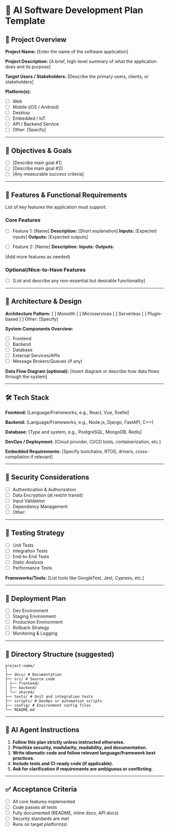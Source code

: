 # 🧠 AI Software Development Plan Template

## 📌 Project Overview

**Project Name:**
[Enter the name of the software application]

**Project Description:**
[A brief, high-level summary of what the application does and its purpose]

**Target Users / Stakeholders:**
[Describe the primary users, clients, or stakeholders]

**Platform(s):**
- [ ] Web
- [ ] Mobile (iOS / Android)
- [ ] Desktop
- [ ] Embedded / IoT
- [ ] API / Backend Service
- [ ] Other: [Specify]

---

## 🎯 Objectives & Goals

- [ ] [Describe main goal #1]
- [ ] [Describe main goal #2]
- [ ] [Any measurable success criteria]

---

## 🧩 Features & Functional Requirements

List of key features the application must support.

### Core Features

- [ ] Feature 1: [Name]
  **Description:** [Short explanation]
  **Inputs:** [Expected inputs]
  **Outputs:** [Expected outputs]

- [ ] Feature 2: [Name]
  **Description:**
  **Inputs:**
  **Outputs:**

(Add more features as needed)

### Optional/Nice-to-Have Features

- [ ] [List and describe any non-essential but desirable functionality]

---

## 📐 Architecture & Design

**Architecture Pattern:**
[ ] Monolith
[ ] Microservices
[ ] Serverless
[ ] Plugin-based
[ ] Other: [Specify]

**System Components Overview:**
- [ ] Frontend
- [ ] Backend
- [ ] Database
- [ ] External Services/APIs
- [ ] Message Brokers/Queues (if any)

**Data Flow Diagram (optional):**
[Insert diagram or describe how data flows through the system]

---

## 🛠️ Tech Stack

**Frontend:**
[Language/Frameworks, e.g., React, Vue, Svelte]

**Backend:**
[Language/Frameworks, e.g., Node.js, Django, FastAPI, C++]

**Database:**
[Type and system, e.g., PostgreSQL, MongoDB, Redis]

**DevOps / Deployment:**
[Cloud provider, CI/CD tools, containerization, etc.]

**Embedded Requirements:**
[Specify toolchains, RTOS, drivers, cross-compilation if relevant]

---

## 🔐 Security Considerations

- [ ] Authentication & Authorization
- [ ] Data Encryption (at rest/in transit)
- [ ] Input Validation
- [ ] Dependency Management
- [ ] Other:

---

## 🧪 Testing Strategy

- [ ] Unit Tests
- [ ] Integration Tests
- [ ] End-to-End Tests
- [ ] Static Analysis
- [ ] Performance Tests

**Frameworks/Tools:**
[List tools like GoogleTest, Jest, Cypress, etc.]

---

## 🚀 Deployment Plan

- [ ] Dev Environment
- [ ] Staging Environment
- [ ] Production Environment
- [ ] Rollback Strategy
- [ ] Monitoring & Logging

---

## 📂 Directory Structure (suggested)

```
project-name/
│
├── docs/ # Documentation
├── src/ # Source code
│ ├── frontend/
│ ├── backend/
│ └── shared/
├── tests/ # Unit and integration tests
├── scripts/ # DevOps or automation scripts
├── config/ # Environment config files
└── README.md
```

---

## 🧠 AI Agent Instructions

1. **Follow this plan strictly unless instructed otherwise.**
2. **Prioritize security, modularity, readability, and documentation.**
3. **Write idiomatic code and follow relevant language/framework best practices.**
4. **Include tests and CI-ready code (if applicable).**
5. **Ask for clarification if requirements are ambiguous or conflicting.**

---

## ✅ Acceptance Criteria
- [ ] All core features implemented
- [ ] Code passes all tests
- [ ] Fully documented (README, inline docs, API docs)
- [ ] Security standards are met
- [ ] Runs on target platform(s)
